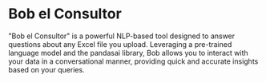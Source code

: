 # Bob el Consultor

"Bob el Consultor" is a powerful NLP-based tool designed to answer questions about any Excel file you upload. Leveraging a pre-trained language model and the pandasai library, Bob allows you to interact with your data in a conversational manner, providing quick and accurate insights based on your queries.
